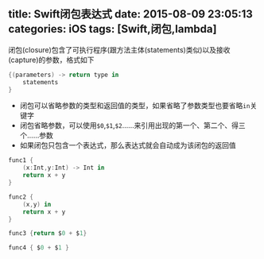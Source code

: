 title: Swift闭包表达式
date: 2015-08-09 23:05:13
categories: iOS
tags: [Swift,闭包,lambda]
---
<!--more-->
闭包(closure)包含了可执行程序(跟方法主体(statements)类似)以及接收(capture)的参数，格式如下
```swift
{(parameters) -> return type in
	statements
}
```
- 闭包可以省略参数的类型和返回值的类型，如果省略了参数类型也要省略`in`关键字
- 闭包省略参数，可以使用`$0`,`$1`,`$2`……来引用出现的第一个、第二个、得三个……参数
- 如果闭包只包含一个表达式，那么表达式就会自动成为该闭包的返回值
```swift
func1 {
	(x:Int,y:Int) -> Int in
	return x + y
}

func2 {
	(x,y) in
	return x + y
}

func3 {return $0 + $1}

func4 { $0 + $1 }
```

